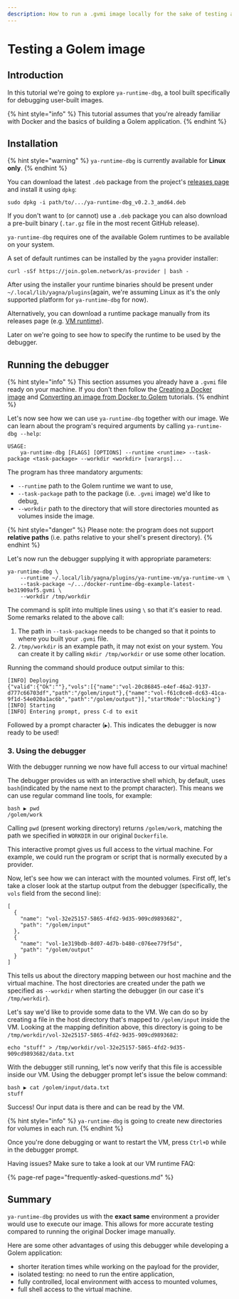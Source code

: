```yaml
---
description: How to run a .gvmi image locally for the sake of testing and debugging
---
```


# Testing a Golem image

## Introduction

In this tutorial we're going to explore `ya-runtime-dbg`, a tool built specifically for debugging user-built images.

{% hint style="info" %}
This tutorial assumes that you're already familiar with Docker and the basics of building a Golem application.
{% endhint %}

## Installation

{% hint style="warning" %}
`ya-runtime-dbg` is currently available for **Linux** **only**.
{% endhint %}

You can download the latest `.deb` package from the project's [releases page](https://github.com/golemfactory/ya-runtime-dbg/releases) and install it using `dpkg`:

```text
sudo dpkg -i path/to/.../ya-runtime-dbg_v0.2.3_amd64.deb
```

If you don't want to \(or cannot\) use a `.deb` package you can also download a pre-built binary \(`.tar.gz` file in the most recent GitHub release\).

`ya-runtime-dbg` requires one of the available Golem runtimes to be available on your system.

A set of default runtimes can be installed by the `yagna` provider installer:

```text
curl -sSf https://join.golem.network/as-provider | bash -
```

After using the installer your runtime binaries should be present under `~/.local/lib/yagna/plugins`\(again, we're assuming Linux as it's the only supported platform for `ya-runtime-dbg` for now\).

Alternatively, you can download a runtime package manually from its releases page \(e.g. [VM runtime](https://github.com/golemfactory/ya-runtime-vm/releases)\).

Later on we're going to see how to specify the runtime to be used by the debugger.

## Running the debugger

{% hint style="info" %}
This section assumes you already have a `.gvmi` file ready on your machine. If you don't then follow the [Creating a Docker image](creating-a-docker-image.md) and [Converting an image from Docker to Golem](convert-a-docker-image-into-a-golem-image.md) tutorials.
{% endhint %}

Let's now see how we can use `ya-runtime-dbg` together with our image. We can learn about the program's required arguments by calling `ya-runtime-dbg --help`:

```text
USAGE:
    ya-runtime-dbg [FLAGS] [OPTIONS] --runtime <runtime> --task-package <task-package> --workdir <workdir> [varargs]...
```

The program has three mandatory arguments:

* `--runtime` path to the Golem runtime we want to use,
* `--task-package` path to the package \(i.e. `.gvmi` image\) we'd like to debug,
* `--workdir` path to the directory that will store directories mounted as volumes inside the image.

{% hint style="danger" %}
Please note: the program does not support **relative paths** \(i.e. paths relative to your shell's present directory\).
{% endhint %}

Let's now run the debugger supplying it with appropriate parameters:

```text
ya-runtime-dbg \
    --runtime ~/.local/lib/yagna/plugins/ya-runtime-vm/ya-runtime-vm \
    --task-package ~/.../docker-runtime-dbg-example-latest-be31909af5.gvmi \
    --workdir /tmp/workdir
```

The command is split into multiple lines using `\` so that it's easier to read. Some remarks related to the above call:

1. The path in `--task-package` needs to be changed so that it points to where you built your `.gvmi` file.
2. `/tmp/workdir` is an example path, it may not exist on your system. You can create it by calling `mkdir /tmp/workdir` or use some other location.

Running the command should produce output similar to this:

```text
[INFO] Deploying
{"valid":{"Ok":""},"vols":[{"name":"vol-20c86845-e4ef-46a2-9137-d777c66703df","path":"/golem/input"},{"name":"vol-f61c0ce8-dc63-41ca-9f1d-54e020a1ac6b","path":"/golem/output"}],"startMode":"blocking"}
[INFO] Starting
[INFO] Entering prompt, press C-d to exit
```

Followed by a prompt character \(`▶`\). This indicates the debugger is now ready to be used!

### 3. Using the debugger

With the debugger running we now have full access to our virtual machine!

The debugger provides us with an interactive shell which, by default, uses `bash`\(indicated by the name next to the prompt character\). This means we can use regular command line tools, for example:

```text
bash ▶ pwd
/golem/work
```

Calling `pwd` \(present working directory\) returns `/golem/work`, matching the path we specified in `WORKDIR` in our original `Dockerfile`.

This interactive prompt gives us full access to the virtual machine. For example, we could run the program or script that is normally executed by a provider.

Now, let's see how we can interact with the mounted volumes. First off, let's take a closer look at the startup output from the debugger \(specifically, the `vols` field from the second line\):

```text
[
  {
    "name": "vol-32e25157-5865-4fd2-9d35-909cd9893682",
    "path": "/golem/input"
  },
  {
    "name": "vol-1e319bdb-8d07-4d7b-b480-c076ee779f5d",
    "path": "/golem/output"
  }
]
```

This tells us about the directory mapping between our host machine and the virtual machine. The host directories are created under the path we specified as `--workdir` when starting the debugger \(in our case it's `/tmp/workdir`\).

Let's say we'd like to provide some data to the VM. We can do so by creating a file in the host directory that's mapped to `/golem/input` inside the VM. Looking at the mapping definition above, this directory is going to be `/tmp/workdir/vol-32e25157-5865-4fd2-9d35-909cd9893682`:

```text
echo "stuff" > /tmp/workdir/vol-32e25157-5865-4fd2-9d35-909cd9893682/data.txt
```

With the debugger still running, let's now verify that this file is accessible inside our VM. Using the debugger prompt let's issue the below command:

```text
bash ▶ cat /golem/input/data.txt
stuff
```

Success! Our input data is there and can be read by the VM.

{% hint style="info" %}
`ya-runtime-dbg` is going to create new directories for volumes in each run.
{% endhint %}

Once you're done debugging or want to restart the VM, press `Ctrl+D` while in the debugger prompt.

Having issues? Make sure to take a look at our VM runtime FAQ:

{% page-ref page="frequently-asked-questions.md" %}

## Summary

`ya-runtime-dbg` provides us with the **exact same** environment a provider would use to execute our image. This allows for more accurate testing compared to running the original Docker image manually.

Here are some other advantages of using this debugger while developing a Golem application:

* shorter iteration times while working on the payload for the provider,
* isolated testing: no need to run the entire application,
* fully controlled, local environment with access to mounted volumes,
* full shell access to the virtual machine.

